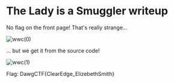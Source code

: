 # The Lady is a Smuggler writeup

No flag on the front page! That's really strange...

![wwc(0)](https://user-images.githubusercontent.com/57829161/79127860-40e74780-7dab-11ea-842f-49a8fd88eeb7.png)

... but we get it from the source code!

![wwc(1)](https://user-images.githubusercontent.com/57829161/79128430-2c577f00-7dac-11ea-8d55-e8443e677f58.png)

Flag: DawgCTF{ClearEdge_ElizebethSmith}
